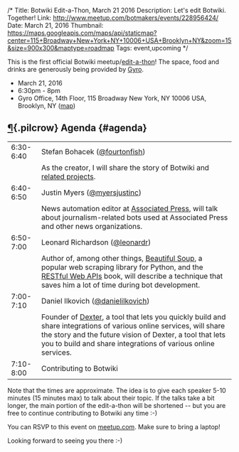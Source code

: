 /*
Title: Botwiki Edit-a-Thon, March 21 2016
Description: Let's edit Botwiki. Together!
Link: http://www.meetup.com/botmakers/events/228956424/
Date: March 21, 2016
Thumbnail: https://maps.googleapis.com/maps/api/staticmap?center=115+Broadway+New+York+NY+10006+USA+Brooklyn+NY&zoom=15&size=900x300&maptype=roadmap
Tags: event,upcoming
*/


This is the first official Botwiki meetup/[edit-a-thon](https://en.wikipedia.org/wiki/Edit-a-thon)! The space, food and drinks are generously being provided by [Gyro](https://www.gyro.com/).

- March 21, 2016
- 6:30pm - 8pm
- Gyro Office, 14th Floor, 115 Broadway New York, NY 10006 USA, Brooklyn, NY ([map](https://www.google.com/maps/dir/Current+Location/115+Broadway+New+York+NY+10006+USA+Brooklyn+NY))

 

## [¶](#agenda){.pilcrow} Agenda {#agenda}

<table class="event-table">
  <tr>
    <td class="event-time">6:30-6:40</td>
    <td class="event-speaker">Stefan Bohacek (<a href="https://twitter.com/fourtonfish">@fourtonfish</a>)</td>
  </tr>
  <tr>
    <td>&nbsp;</td>
    <td class="event-description">As the creator, I will share the story of Botwiki and <a href="/projects/">related projects</a>.</td>
  </tr>
  <tr>
    <td class="event-time">6:40-6:50</td>
    <td class="event-speaker">Justin Myers (<a href="https://twitter.com/myersjustinc">@myersjustinc</a>)</td>
  </tr>
  <tr>
    <td>&nbsp;</td>
    <td class="event-description">News automation editor at <a href="http://www.ap.org/">Associated Press</a>, will talk about journalism-related bots used at Associated Press and other news organizations.</td>
  </tr>
  <tr>
    <td class="event-time">6:50-7:00</td>
    <td class="event-speaker">Leonard Richardson (<a href="https://twitter.com/leonardr">@leonardr</a>)</td>
  </tr>
  <tr>
    <td>&nbsp;</td>
    <td class="event-description">Author of, among other things, <a href="http://www.crummy.com/software/BeautifulSoup/bs4/doc/">Beautiful Soup</a>, a popular web scraping library for Python, and the <a href="http://www.amazon.com/RESTful-Web-APIs-Leonard-Richardson/dp/1449358063">RESTful Web APIs</a> book, will describe a technique that saves him a lot of time during bot development.</td>
  </tr>
  <tr>
    <td class="event-time">7:00-7:10</td>
    <td class="event-speaker">Daniel Ilkovich (<a href="https://twitter.com/danielilkovich">@danielilkovich</a>)</td>
  </tr>
  <tr>
    <td>&nbsp;</td>
    <td class="event-description">Founder of <a href="http://rundexter.com">Dexter</a>, a tool that lets you quickly build and share integrations of various online services, will share the story and the future vision of Dexter, a tool that lets you to build and share integrations of various online services.</td>
  </tr>
  <tr>
    <td class="event-time">7:10-8:00</td>
    <td>Contributing to Botwiki</td>
  </tr>
</table>


Note that the times are approximate. The idea is to give each speaker 5-10 minutes (15 minutes max) to talk about their topic. If the talks take a bit longer, the main portion of the edit-a-thon will be shortened -- but you are free to continue contributing to Botwiki any time :-)


You can RSVP to this event on [meetup.com](http://www.meetup.com/botmakers/events/228956424/). Make sure to bring a laptop!

Looking forward to seeing you there :-)
